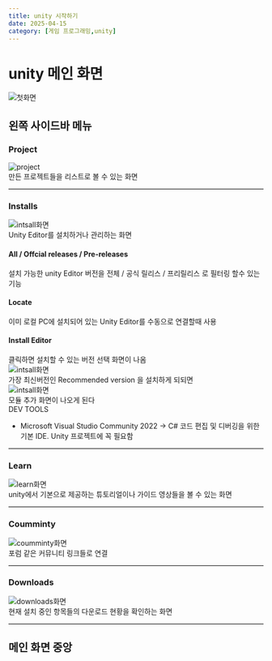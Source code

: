 ```yaml
---
title: unity 시작하기
date: 2025-04-15
category: [게임 프로그래밍,unity]
---
```

# **unity 메인 화면**  
![첫화면](https://sae-byeok33.github.io/blog-images/posts_unity/main.png)  
## **왼쪽 사이드바 메뉴**  
### **Project**
![project](https://sae-byeok33.github.io/blog-images/posts_unity/projects.png)    
만든 프로젝트들을 리스트로 볼 수 있는 화면  

<hr style="border: none; border-top: 1px solid #ccc; height: 1px; width: 100%">  

### **Installs**
![intsall화면](https://sae-byeok33.github.io/blog-images/posts_unity/install.png)   
Unity Editor를 설치하거나 관리하는 화면  
#### **All / Offcial releases / Pre-releases**
설치 가능한 unity Editor 버전을 전체 / 공식 릴리스 / 프리릴리스 로 필터링 할수 있는 기능  

#### **Locate**  
이미 로컬 PC에 설치되어 있는 Unity Editor를 수동으로 연결할때 사용  

#### **Install Editor**
클릭하면 설치할 수 있는 버전 선택 화면이 나옴  
![intsall화면](https://sae-byeok33.github.io/blog-images/posts_unity/install2.png)  
가장 최신버전인 Recommended version 을 설치하게 되되면   
![intsall화면](https://sae-byeok33.github.io/blog-images/posts_unity/install3.png)   
모듈 추가 화면이 나오게 된다  
DEV TOOLS 
+ Microsoft Visual Studio Community 2022
    → C# 코드 편집 및 디버깅을 위한 기본 IDE. Unity 프로젝트에 꼭 필요함


<hr style="border: none; border-top: 1px solid #ccc; height: 1px; width: 100%">

### **Learn**
![learn화면](https://sae-byeok33.github.io/blog-images/posts_unity/learn.png)   
unity에서 기본으로 제공하는 튜토리얼이나 가이드 영상들을 볼 수 있는 화면

<hr style="border: none; border-top: 1px solid #ccc; height: 1px; width: 100%">

### **Coumminty**
![coumminty화면](https://sae-byeok33.github.io/blog-images/posts_unity/coumunity.png)  
포럼 같은 커뮤니티 링크들로 연결  

<hr style="border: none; border-top: 1px solid #ccc; height: 1px; width: 100%">

### **Downloads**
![downloads화면](https://sae-byeok33.github.io/blog-images/posts_unity/downloads.png)  
현재 설치 중인 항목들의 다운로드 현황을 확인하는 화면  

<hr style="border: none; border-top: 1px solid #ccc; height: 1px; width: 100%">

## **메인 화면 중앙**  